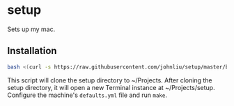setup
=====

Sets up my mac.

Installation
------------

```sh
bash <(curl -s https://raw.githubusercontent.com/johnliu/setup/master/bootstrap.sh)
```

This script will clone the setup directory to ~/Projects. After cloning the setup directory,
it will open a new Terminal instance at ~/Projects/setup. Configure the machine's `defaults.yml`
file and run `make`.

